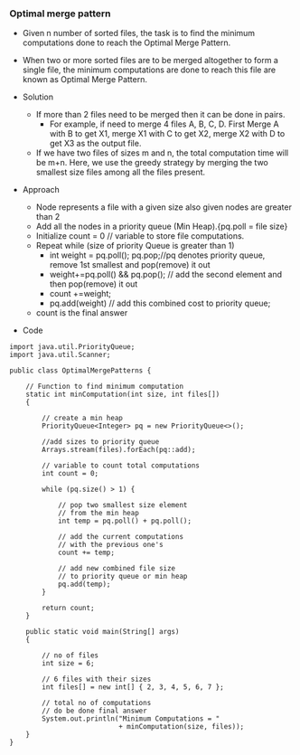 ### Optimal merge pattern

- Given n number of sorted files, the task is to find the minimum computations done to reach the Optimal Merge Pattern.
- When two or more sorted files are to be merged altogether to form a single file, the minimum computations are done to reach this file are known as Optimal Merge Pattern.

- Solution
  - If more than 2 files need to be merged then it can be done in pairs. 
    - For example, if need to merge 4 files A, B, C, D. First Merge A with B to get X1, merge X1 with C to get X2, merge X2 with D to get X3 as the output file.
  - If we have two files of sizes m and n, the total computation time will be m+n. Here, we use the greedy strategy by merging the two smallest size files among all the files present.
    
- Approach
  - Node represents a file with a given size also given nodes are greater than 2
  - Add all the nodes in a priority queue (Min Heap).{pq.poll = file size}
  - Initialize count = 0 // variable to store file computations.
  - Repeat while (size of priority Queue is greater than 1)
    - int weight = pq.poll(); pq.pop;//pq denotes priority queue, remove 1st smallest and pop(remove) it out
    - weight+=pq.poll()  && pq.pop(); // add the second element and then pop(remove) it out
    - count +=weight;
    - pq.add(weight) // add this combined cost to priority queue;  
  - count is the final answer

- Code
  
```
import java.util.PriorityQueue;
import java.util.Scanner;
 
public class OptimalMergePatterns {
 
    // Function to find minimum computation
    static int minComputation(int size, int files[])
    {
 
        // create a min heap
        PriorityQueue<Integer> pq = new PriorityQueue<>();
 
        //add sizes to priority queue
        Arrays.stream(files).forEach(pq::add);
 
        // variable to count total computations
        int count = 0;
 
        while (pq.size() > 1) {
 
            // pop two smallest size element
            // from the min heap
            int temp = pq.poll() + pq.poll();
 
            // add the current computations
            // with the previous one's
            count += temp;
 
            // add new combined file size
            // to priority queue or min heap
            pq.add(temp);
        }
 
        return count;
    }
 
    public static void main(String[] args)
    {
 
        // no of files
        int size = 6;
 
        // 6 files with their sizes
        int files[] = new int[] { 2, 3, 4, 5, 6, 7 };
 
        // total no of computations
        // do be done final answer
        System.out.println("Minimum Computations = "
                           + minComputation(size, files));
    }
}
```